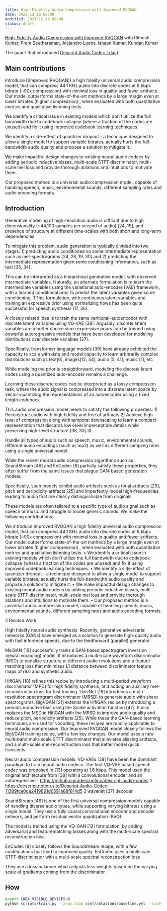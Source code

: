 ```yaml
---
title: High-Fidelity Audio Compression with Improved RVQGAN
date: 2023-12-18 00:00
modified: 2023-12-18 00:00
status: draft
---
```


[High-Fidelity Audio Compression with Improved RVQGAN](https://arxiv.org/abs/2306.06546) with Rithesh Kumar, Prem Seetharaman, Alejandro Luebs, Ishaan Kumar, Kundan Kumar

The paper that introduced [Descript Audio Codec (.dac)](https://github.com/descriptinc/descript-audio-codec)

## Main contributions

Introduce [[Improved RVQGAN]] a high fidelity universal audio compression model, that can compress 44.1 KHz audio into discrete codes at 8 kbps bitrate (~90x compression) with minimal loss in quality and fewer artifacts. Our model outperforms state-of-the-art methods by a large margin even at lower bitrates (higher compression) , when evaluated with both quantitative metrics and qualitative listening tests.

We identify a critical issue in existing models which don’t utilize the full bandwidth due
to codebook collapse (where a fraction of the codes are unused) and fix it using improved codebook learning techniques.

We identify a side-effect of quantizer dropout - a technique designed to allow a single
model to support variable bitrates, actually hurts the full-bandwidth audio quality and
propose a solution to mitigate it.

We make impactful design changes to existing neural audio codecs by adding periodic
inductive biases, multi-scale STFT discriminator, multi-scale mel loss and provide thorough ablations and intuitions to motivate them.

Our proposed method is a universal audio compression model, capable of handling speech, music, environmental sounds, different sampling rates and audio encoding formats.

## Introduction

Generative modeling of high-resolution audio is difficult due to high dimensionality (~44,100 samples
per second of audio) [24, 19], and presence of structure at different time-scales with both short and
long-term dependencies.

To mitigate this problem, audio generation is typically divided into two
stages: 1) predicting audio conditioned on some intermediate representation such as mel-spectrograms
[24, 28, 19, 30] and 2) predicting the intermediate representation given some conditioning information,
such as text [35, 34].

This can be interpreted as a hierarchical generative model, with observed
intermediate variables. Naturally, an alternate formulation is to learn the intermediate variables using
the variational auto-encoder (VAE) framework, with a learned conditional prior to predict the latent
variables given some conditioning. TThis formulation, with continuous latent variables and training an
expressive prior using normalizing flows has been quite successful for speech synthesis [17, 36].

A closely related idea is to train the same varitional-autoencoder with discrete latent variables using
VQ-VAE [38]. Arguably, discrete latent variables are a better choice since expressive priors can be
trained using powerful autoregressive models that have been developed for modeling distributions
over discrete variables [27].

Specifically, transformer language models [39] have already exhibited
the capacity to scale with data and model capacity to learn arbitrarily complex distributions such as
text[6], images[12, 44], audio [5, 41], music [1], etc

While modeling the prior is straightforward,
modeling the discrete latent codes using a quantized auto-encoder remains a challenge.

Learning these discrete codes can be interpreted as a lossy compression task, where the audio
signal is compressed into a discrete latent space by vector-quantizing the representations of an
autoencoder using a fixed length codebook

This audio compression model needs to satisfy the
following properties: 1) Reconstruct audio with high fidelity and free of artifacts 2) Achieve high
level of compression along with temporal downscaling to learn a compact representation that discards
low-level imperceptible details while preserving high-level structure [38, 33] 3)

Handle all types of
audio such as speech, music, environmental sounds, different audio encodings (such as mp3) as well
as different sampling rates using a single universal model.

While the recent neural audio compression algorithms such as SoundStream [46] and EnCodec [8]
partially satisfy these properties, they often suffer from the same issues that plague GAN-based
generation models. 

Specifically, such models exhibit audio artifacts such as tonal artifacts [29], pitch
and periodicity artifacts [25] and imperfectly model high-frequencies leading to audio that are clearly
distinguishable from originals

These models are often tailored to a specific type of audio signal such
as speech or music and struggle to model generic sounds. We make the following contributions:

We introduce Improved RVQGAN a high fidelity universal audio compression model, that
can compress 44.1 KHz audio into discrete codes at 8 kbps bitrate (~90x compression) with
minimal loss in quality and fewer artifacts. Our model outperforms state-of-the-art methods
by a large margin even at lower bitrates (higher compression) , when evaluated with both
quantitative metrics and qualitative listening tests.
• We identify a critical issue in existing models which don’t utilize the full bandwidth due
to codebook collapse (where a fraction of the codes are unused) and fix it using improved
codebook learning techniques.
• We identify a side-effect of quantizer dropout - a technique designed to allow a single
model to support variable bitrates, actually hurts the full-bandwidth audio quality and
propose a solution to mitigate it.
• We make impactful design changes to existing neural audio codecs by adding periodic
inductive biases, multi-scale STFT discriminator, multi-scale mel loss and provide thorough
ablations and intuitions to motivate them.
• Our proposed method is a universal audio compression model, capable of handling speech,
music, environmental sounds, different sampling rates and audio encoding formats.

2 Related Work

High fidelity neural audio synthesis: Recently, generative adversarial networks (GANs) have
emerged as a solution to generate high-quality audio with fast inference speeds, due to the feedforward (parallel) generator

 MelGAN [19] successfully trains a GAN-based spectrogram inversion
(neural vocoding) model. It introduces a multi-scale waveform discriminator (MSD) to penalize
structure at different audio resolutions and a feature matching loss that minimizes L1 distance
between discriminator feature maps of real and synthetic audio.

HifiGAN [18] refines this recipe by
introducing a multi-period waveform discriminator (MPD) for high fidelity synthesis, and adding
an auxiliary mel-reconstruction loss for fast training. UnivNet [16] introduces a multi-resolution
spectrogram discriminator (MRSD) to generate audio with sharp spectrograms. BigVGAN [21]
extends the HifiGAN recipe by introducing a periodic inductive bias using the Snake activation
function [47]. It also replaces the MSD in HifiGAN with the MRSD to improve audio quality and
reduce pitch, periodicity artifacts [25]. While these the GAN-based learning techniques are used for
vocoding, these recipes are readily applicable to neural audio compression. Our Improved RVQGAN
model closely follows the BigVGAN training recipe, with a few key changes. Our model uses a
new multi-band multi-scale STFT discriminator that alleviates aliasing artifacts, and a multi-scale
mel-reconstruction loss that better model quick transients.

Neural audio compression models: VQ-VAEs [38] have been the dominant paradigm to train neural
audio codecs. The first VQ-VAE based speech codec was proposed in [13] operating at 1.6 kbps. This
model used the original architecture from [38] with a convolutional encoder and an autoregressive
1
https://github.com/descriptinc/descript-audio-codec
2
https://descript.notion.site/Descript-Audio-Codec-11389fce0ce2419891d6591a68f814d5
2
wavenet [27] decoder

SoundStream [46] is one of the first universal compression models capable
of handling diverse audio types, while supporting varying bitrates using a single model. They use a
fully causal convolutional encoder and decoder network, and perform residual vector quantization
(RVQ). 

The model is trained using the VQ-GAN [12] formulation, by adding adversarial and featurematching losses along with the multi-scale spectral reconstruction loss.

EnCodec [8] closely follows
the SoundStream recipe, with a few modifications that lead to improved quality. EnCodec uses a multiscale STFT discriminator with a multi-scale spectral reconstruction loss

 They use a loss balancer
which adjusts loss weights based on the varying scale of gradients coming from the discriminator.





## How 

```bash
export CUDA_VISIBLE_DEVICES=0
python scripts/train.py --args.load conf/ablations/baseline.yml --save_path runs/baseline/
```